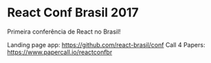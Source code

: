 # React Conf Brasil 2017

Primeira conferência de React no Brasil!

Landing page app: https://github.com/react-brasil/conf
Call 4 Papers: https://www.papercall.io/reactconfbr
